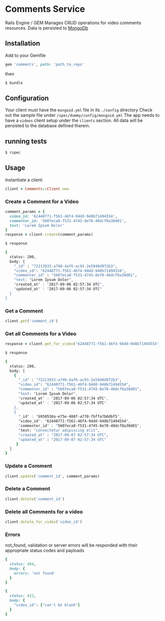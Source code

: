 # Comments Service
Rails Engine / GEM
Manages CRUD operations for video comments resources.
Data is persisted to [MongoDb](https://www.mongodb.com/)

## Installation
Add to your Gemfile

```ruby
gem 'comments', path: 'path_to_repo'
```

then

```bash
$ bundle
```

## Configuration
Your client must have the `mongoid.yml` file in its `./config` directory
Check out the sample file under `/spec/dummy/config/mongoid.yml`
The app needs to have a `videos` client setup under the `clients` section.
All data will be persisted to the database defined therein.

## running tests

```bash
$ rspec
```

## Usage

Instantiate a client:

```ruby
client = Comments::Client.new
```

### Create a Comment for a Video

```ruby
comment_params = {
  video_id: '62448771-f561-46f4-94dd-948b71494554',
  commenter_id: '5607eca8-f531-4745-8e70-48dcf0a30d01',
  text: 'Lorem Ipsum Dolor'
}
response = client.create(comment_params)
```

```bash
$ response

{
  status: 200,
  body: {
    "_id" : "72213933-a740-4af6-ac93-2e5940d972b3",
    "video_id": "62448771-f561-46f4-94dd-948b71494554",
    "commenter_id" : "5607eca8-f531-4745-8e70-48dcf0a30d01",
    "text: "Lorem Ipsum Dolor",
    "created_at" : "2017-09-06 02:57:34 UTC",
    "updated_at" : "2017-09-06 02:57:34 UTC"
  }
}
```

### Get a Comment

```ruby
client.get('comment_id')
```

### Get all Comments for a Video

```ruby
response = client.get_for_video('62448771-f561-46f4-94dd-948b71494554')
```

```bash
$ response

{
  status: 200,
  body: [
    {
      "_id" : "72213933-a740-4af6-ac93-2e5940d972b3",
      "video_id": "62448771-f561-46f4-94dd-948b71494554",
      "commenter_id" : "5607eca8-f531-4745-8e70-48dcf0a30d01",
      "text: "Lorem Ipsum Dolor",
      "created_at" : "2017-09-06 02:57:34 UTC",
      "updated_at" : "2017-09-06 02:57:34 UTC"
    },
    {
      "_id" : "b950550a-e75e-488f-a770-fbffa7b0dbf5",
      "video_id": "62448771-f561-46f4-94dd-948b71494554",
      "commenter_id" : "5607eca8-f531-4745-8e70-48dcf0a30d01",
      "text: "consectetur adipiscing elit",
      "created_at" : "2017-09-07 02:57:34 UTC",
      "updated_at" : "2017-09-07 02:57:34 UTC"
     }
  ]
}
```

### Update a Comment

```ruby
client.update('comment_id', comment_params)
```

### Delete a Comment

```ruby
client.delete('comment_id')
```

### Delete all Comments for a video

```ruby
client.delete_for_video('video_id')
```

### Errors

not_found, validation or server errors will be responded with their appropriate status codes and payloads

```ruby
{
  status: 404,
  body: {
    errors: 'not found'
  }
}
```

```ruby
{
  status: 422,
  body: {
    "video_id": ["can't be blank"]
  }
}
```
